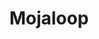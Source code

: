 ---
codehost: https://github.com/https://github.com/mojaloop
facebook: https://facebook.com/Mojaloop
instagram: https://instagram.com/mojaloop
linkedin: https://linkedin.com/company/mojaloop
logohandle: mojaloopio
sort: mojaloop
title: Mojaloop
twitter: https://x.com/mojaloop
website: https://mojaloop.io/
---